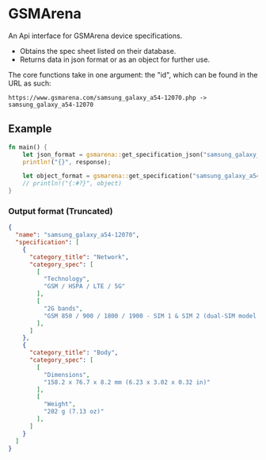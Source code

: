 # GSMArena
An Api interface for GSMArena device specifications.

- Obtains the spec sheet listed on their database.
- Returns data in json format or as an object for further use.


The core functions take in one argument: the "id", which can be found in the URL as such:

```
https://www.gsmarena.com/samsung_galaxy_a54-12070.php -> samsung_galaxy_a54-12070 
```


## Example

```rust
fn main() {
    let json_format = gsmarena::get_specification_json("samsung_galaxy_a54-12070");
    println!("{}", response);

    let object_format = gsmarena::get_specification("samsung_galaxy_a54-12070");
    // println!("{:#?}", object)
}
```

### Output format (Truncated)
```json
{
  "name": "samsung_galaxy_a54-12070",
  "specification": [
    {
      "category_title": "Network",
      "category_spec": [
        [
          "Technology",
          "GSM / HSPA / LTE / 5G"
        ],
        [
          "2G bands",
          "GSM 850 / 900 / 1800 / 1900 - SIM 1 & SIM 2 (dual-SIM model only)"
        ],
      ]
    },
    {
      "category_title": "Body",
      "category_spec": [
        [
          "Dimensions",
          "158.2 x 76.7 x 8.2 mm (6.23 x 3.02 x 0.32 in)"
        ],
        [
          "Weight",
          "202 g (7.13 oz)"
        ],
      ]
    }
  ]
}
```
